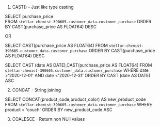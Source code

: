 1. CAST() - Just like type casting 

SELECT purchase_price  
FROM `stellar-chemist-390605.customer_data.customer_purchase` 
ORDER BY CAST(purchase_price AS FLOAT64) DESC

OR

SELECT CAST(purchase_price AS FLOAT64) 
FROM `stellar-chemist-390605.customer_data.customer_purchase` 
ORDER BY CAST(purchase_price AS FLOAT64) DESC

SELECT CAST (date AS DATE),CAST(purchase_price AS FLOAT64) 
FROM `stellar-chemist-390605.customer_data.customer_purchase` 
WHERE date >'2020-12-01' AND date <'2020-12-31'
ORDER BY CAST (date AS DATE) ASC

2. CONCAT - String joining 

SELECT CONCAT(product_code,product_color) AS new_product_code
FROM `stellar-chemist-390605.customer_data.customer_purchase` 
WHERE product = 'couch'
ORDER BY new_product_code ASC
   
3. COALESCE - Return non NUll values 